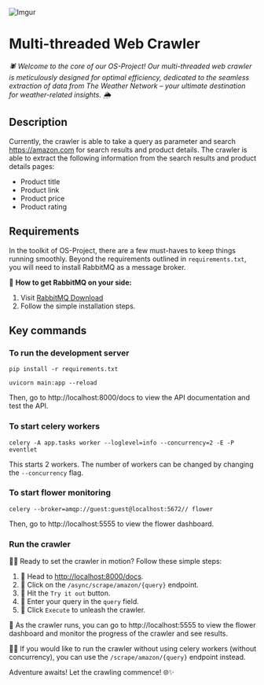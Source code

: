 ![Imgur](https://imgur.com/z4a1Nic.jpg)
# Multi-threaded Web Crawler 
*🕷️ Welcome to the core of our OS-Project! Our multi-threaded web crawler is meticulously designed for optimal efficiency, dedicated to the seamless extraction of data from The Weather Network – your ultimate destination for weather-related insights. 🌦️*

## Description
Currently, the crawler is able to take a query as parameter and search https://amazon.com for search results and product details. The crawler is able to extract the following information from the search results and product details pages:
- Product title
- Product link
- Product price
- Product rating

## Requirements
 In the toolkit of OS-Project, there are a few must-haves to keep things running smoothly. Beyond the requirements outlined in `requirements.txt`, you will need to install RabbitMQ as a message broker.
 
 🐇 **How to get RabbitMQ on your side:**
  1. Visit [RabbitMQ Download](https://www.rabbitmq.com/download.html)
  2. Follow the simple installation steps.

## Key commands

### To run the development server
```
pip install -r requirements.txt
```
```
uvicorn main:app --reload
```
Then, go to http://localhost:8000/docs to view the API documentation and test the API.

### To start celery workers
```
celery -A app.tasks worker --loglevel=info --concurrency=2 -E -P eventlet
```
This starts 2 workers. The number of workers can be changed by changing the `--concurrency` flag.

### To start flower monitoring
```
celery --broker=amqp://guest:guest@localhost:5672// flower
```
Then, go to http://localhost:5555 to view the flower dashboard.

### Run the crawler

🏃‍♀️ Ready to set the crawler in motion? Follow these simple steps:

1.  🚀 Head to [http://localhost:8000/docs](http://localhost:8000/docs).
2.  🎯 Click on the `/async/scrape/amazon/{query}` endpoint.
3.  🧐 Hit the `Try it out` button.
4.  📝 Enter your query in the `query` field.
5.  🚀 Click `Execute` to unleash the crawler.

🌼 As the crawler runs, you can go to http://localhost:5555 to view the flower dashboard and monitor the progress of the crawler and see results.

👷‍♂️ If you would like to run the crawler without using celery workers (without concurrency), you can use the `/scrape/amazon/{query}` endpoint instead.

Adventure awaits! Let the crawling commence! 🌐✨
